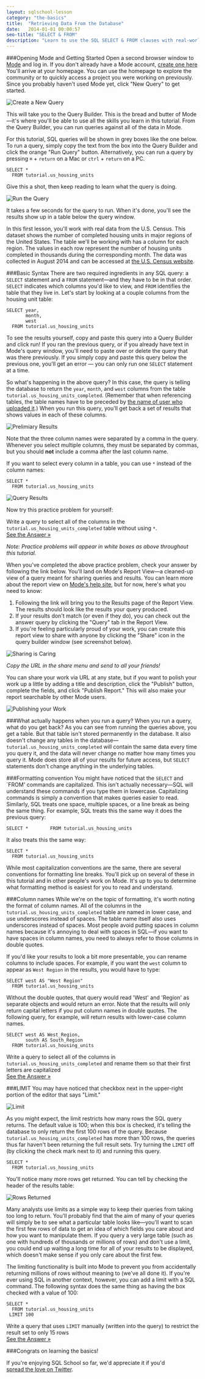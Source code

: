 ```yaml
---
layout: sqlschool-lesson
category: "the-basics"
title:  "Retrieving Data From the Database"
date:   2014-01-01 00:00:57
seo-title: "SELECT & FROM"
description: "Learn to use the SQL SELECT & FROM clauses with real-world examples. Free, interactive SQL tutorials to develop your data analysis skills."
---
```


###Opening Mode and Getting Started
Open a second browser window to <a href="https://modeanalytics.com" target="_blank">Mode</a> and log in. If you don't already have a Mode account, <a href="http://modeanalytics.com/signup" target="_blank">create one here</a> You'll arrive at your homepage. You can use the homepage to explore the community or to quickly access a project you were working on previously. Since you probably haven't used Mode yet, click "New Query" to get started.

![Create a New Query](/images/the-basics/new-query.png)

This will take you to the Query Builder. This is the bread and butter of Mode&mdash;it's where you'll be able to use all the skills you learn in this tutorial. From the Query Builder, you can run queries against all of the data in Mode. 

For this tutorial, SQL queries will be shown in grey boxes like the one below. To run a query, simply copy the text from the box into the Query Builder and click the orange "Run Query" button. Alternatively, you can run a query by pressing <code>&#8984;</code> + `return` on a Mac or `ctrl` + `return` on a PC.

    SELECT * 
      FROM tutorial.us_housing_units

Give this a shot, then keep reading to learn what the query is doing.

![Run the Query](/images/the-basics/run-button.png)

It takes a few seconds for the query to run. When it's done, you'll see the results show up in a table below the query window.

In this first lesson, you'll work with real data from the U.S. Census. This dataset shows the number of completed housing units in major regions of the United States. The table we'll be working with has a column for each region. The values in each row represent the number of housing units completed in thousands during the corresponding month. The data was collected in August 2014 and can be accessed at [the U.S. Census website](http://www.census.gov/econ/currentdata/).

###Basic Syntax
There are two required ingredients in any SQL query: a `SELECT` statement and a `FROM` statement&mdash;and they have to be in that order. `SELECT` indicates which columns you'd like to view, and `FROM` identifies the table that they live in. Let's start by looking at a couple columns from the housing unit table:

    SELECT year, 
           month, 
           west 
      FROM tutorial.us_housing_units

To see the results yourself, copy and paste this query into a Query Builder and click run! If you ran the previous query, or if you already have text in Mode's query window, you'll need to paste over or delete the query that was there previously. If you simply copy and paste this query below the previous one, you'll get an error &mdash; you can only run one `SELECT` statement at a time.

<!--image "do this, not this"-->

So what's happening in the above query? In this case, the query is telling the database to return the `year`, `month`, and `west` columns from the table `tutorial.us_housing_units_completed`. (Remember that when referencing tables, the table names have to be preceded by [the name of user who uploaded it](/the-basics/basic-concepts.html).) When you run this query, you'll get back a set of results that shows values in each of these columns.

![Prelimiary Results](/images/the-basics/prelim-results.png)

Note that the three column names were separated by a comma in the query. Whenever you select multiple columns, they must be separated by commas, but you should **not** include a comma after the last column name.

If you want to select every column in a table, you can use `*` instead of the column names:

    SELECT * 
      FROM tutorial.us_housing_units

![Query Results](/images/the-basics/results.png)

Now try this practice problem for yourself:

<div class="practice-prob">
  Write a query to select all of the columns in the <code>tutorial.us_housing_units_completed</code> table without using <code>*</code>.
</div>
<div class="practice-prob-answer">
  <a href="https://modeanalytics.com/tutorial/reports/cc50612804ae" target="_blank">See the Answer &raquo;</a>
</div>

*Note: Practice problems will appear in white boxes as above throughout this tutorial.*

When you've completed the above practice problem, check your answer by following the link below. You'll land on Mode's Report View&mdash;a cleaned-up view of a query meant for sharing queries and results. You can learn more about the report view on [Mode's help site](LINK), but for now, here's what you need to know:

1. Following the link will bring you to the Results page of the Report View. The results should look like the results your query produced.
2. If your results don't match (or even if they do), you can check out the answer query by clicking the "Query" tab in the Report View.
3. If you're feeling particularly proud of your work, you can create this report view to share with anyone by clicking the "Share" icon in the query builder window (see screenshot below).

![Sharing is Caring](/images/the-basics/how-to-share.png)

*Copy the URL in the share menu and send to all your friends!*

You can share your work via URL at any state, but if you want to polish your work up a little by adding a title and description, click the "Publish" button, complete the fields, and click "Publish Report." This will also make your report searchable by other Mode users.

![Publishing your Work](/images/the-basics/publishing-work.png)

###What actually happens when you run a query?
When you run a query, what do you get back? As you can see from running the queries above, you get a table. But that table isn't stored permanently in the database. It also doesn't change any tables in the database&mdash;`tutorial.us_housing_units_completed` will contain the same data every time you query it, and the data will never change no matter how many times you query it. Mode does store all of your results for future access, but `SELECT` statements don't change anything in the underlying tables.

###Formatting convention
You might have noticed that the `SELECT` and `FROM' commands are capitalized. This isn't actually necessary&mdash;SQL will understand these commands if you type them in lowercase. Capitalizing commands is simply a convention that makes queries easier to read. Similarly, SQL treats one space, multiple spaces, or a line break as being the same thing. For example, SQL treats this the same way it does the previous query:

    SELECT *        FROM tutorial.us_housing_units

It also treats this the same way:

    SELECT *
      FROM tutorial.us_housing_units

While most capitalization conventions are the same, there are several conventions for formatting line breaks. You'll pick up on several of these in this tutorial and in other people's work on Mode. It's up to you to determine what formatting method is easiest for you to read and understand.

###Column names
While we're on the topic of formatting, it's worth noting the format of column names. All of the columns in the `tutorial.us_housing_units_completed` table are named in lower case, and use underscores instead of spaces. The table name itself also uses underscores instead of spaces. Most people avoid putting spaces in column names because it's annoying to deal with spaces in SQL&mdash;if you want to have spaces in column names, you need to always refer to those columns in double quotes.

If you'd like your results to look a bit more presentable, you can rename columns to include spaces. For example, if you want the `west` column to appear as `West Region` in the results, you would have to type:

    SELECT west AS "West Region" 
      FROM tutorial.us_housing_units

Without the double quotes, that query would read 'West' and 'Region' as separate objects and would return an error. Note that the results will only return capital letters if you put column names in double quotes. The following query, for example, will return results with lower-case column names.

    SELECT west AS West_Region,
           south AS South_Region
      FROM tutorial.us_housing_units

<div id="limit"></div>
<div class="practice-prob">
  Write a query to select all of the columns in <code>tutorial.us_housing_units_completed</code> and rename them so that their first letters are capitalized
</div>
<div class="practice-prob-answer">
  <a href="https://modeanalytics.com/tutorial/reports/740ad94d2ef9" target="_blank">See the Answer &raquo;</a>
</div>


###LIMIT
You may have noticed that checkbox next in the upper-right portion of the editor that says "Limit."

![Limit](/images/the-basics/limit-box.png)

As you might expect, the limit restricts how many rows the SQL query returns. The default value is 100; when this box is checked, it's telling the database to only return the first 100 rows of the query. Because `tutorial.us_housing_units_completed` has more than 100 rows, the queries thus far haven't been returning the full result sets. Try turning the `LIMIT` off (by clicking the check mark next to it) and running this query. 

    SELECT * 
      FROM tutorial.us_housing_units

You'll notice many more rows get returned. You can tell by checking the header of the results table:

![Rows Returned](/images/the-basics/rows-returned.png)

Many analysts use limits as a simple way to keep their queries from taking too long to return. You'll probably find that the aim of many of your queries will simply be to see what a particular table looks like&mdash;you'll want to scan the first few rows of data to get an idea of which fields you care about and how you want to manipulate them. If you query a very large table (such as one with hundreds of thousands or millions of rows) and don't use a limit, you could end up waiting a long time for all of your results to be displayed, which doesn't make sense if you only care about the first few. 

The limiting functionality is built into Mode to prevent you from accidentally returning millions of rows without meaning to (we've all done it). If you're ever using SQL in another context, however, you can add a limit with a SQL command. The following syntax does the same thing as having the box checked with a value of 100:

    SELECT * 
      FROM tutorial.us_housing_units
     LIMIT 100

<div class="practice-prob">
  Write a query that uses <code>LIMIT</code> manually (written into the query) to restrict the result set to only 15 rows
</div>
<div class="practice-prob-answer">
  <a href="https://modeanalytics.com/tutorial/reports/62f423b84e97" target="_blank">See the Answer &raquo;</a>
</div>

###Congrats on learning the basics!

If you're enjoying SQL School so far, we'd appreciate it if you'd<br>
<a href="https://twitter.com/share?url=http://sqlschool.modeanalytics.com&lang=en&text=Learn SQL with @ModeAnalytics plain-English tutorial. It's free!&conturl=http://sqlschool.modeanalytics.com&count=vertical" target="_blank">spread the love on Twitter</a>.
